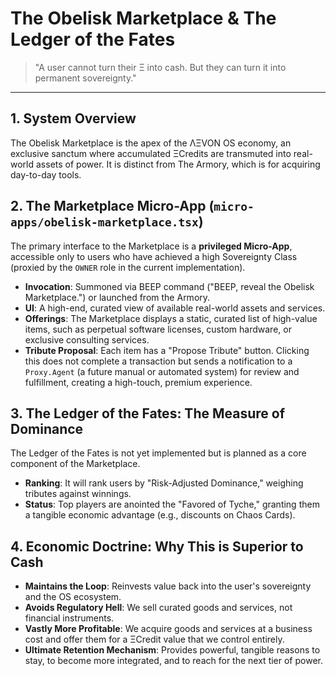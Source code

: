 
# The Obelisk Marketplace & The Ledger of the Fates

> "A user cannot turn their Ξ into cash. But they can turn it into permanent sovereignty."

---

## 1. System Overview

The Obelisk Marketplace is the apex of the ΛΞVON OS economy, an exclusive sanctum where accumulated ΞCredits are transmuted into real-world assets of power. It is distinct from The Armory, which is for acquiring day-to-day tools.

## 2. The Marketplace Micro-App (`micro-apps/obelisk-marketplace.tsx`)

The primary interface to the Marketplace is a **privileged Micro-App**, accessible only to users who have achieved a high Sovereignty Class (proxied by the `OWNER` role in the current implementation).

-   **Invocation**: Summoned via BEEP command ("BEEP, reveal the Obelisk Marketplace.") or launched from the Armory.
-   **UI**: A high-end, curated view of available real-world assets and services.
-   **Offerings**: The Marketplace displays a static, curated list of high-value items, such as perpetual software licenses, custom hardware, or exclusive consulting services.
-   **Tribute Proposal**: Each item has a "Propose Tribute" button. Clicking this does not complete a transaction but sends a notification to a `Proxy.Agent` (a future manual or automated system) for review and fulfillment, creating a high-touch, premium experience.

## 3. The Ledger of the Fates: The Measure of Dominance

The Ledger of the Fates is not yet implemented but is planned as a core component of the Marketplace.

-   **Ranking**: It will rank users by "Risk-Adjusted Dominance," weighing tributes against winnings.
-   **Status**: Top players are anointed the "Favored of Tyche," granting them a tangible economic advantage (e.g., discounts on Chaos Cards).

## 4. Economic Doctrine: Why This is Superior to Cash

-   **Maintains the Loop**: Reinvests value back into the user's sovereignty and the OS ecosystem.
-   **Avoids Regulatory Hell**: We sell curated goods and services, not financial instruments.
-   **Vastly More Profitable**: We acquire goods and services at a business cost and offer them for a ΞCredit value that we control entirely.
-   **Ultimate Retention Mechanism**: Provides powerful, tangible reasons to stay, to become more integrated, and to reach for the next tier of power.
